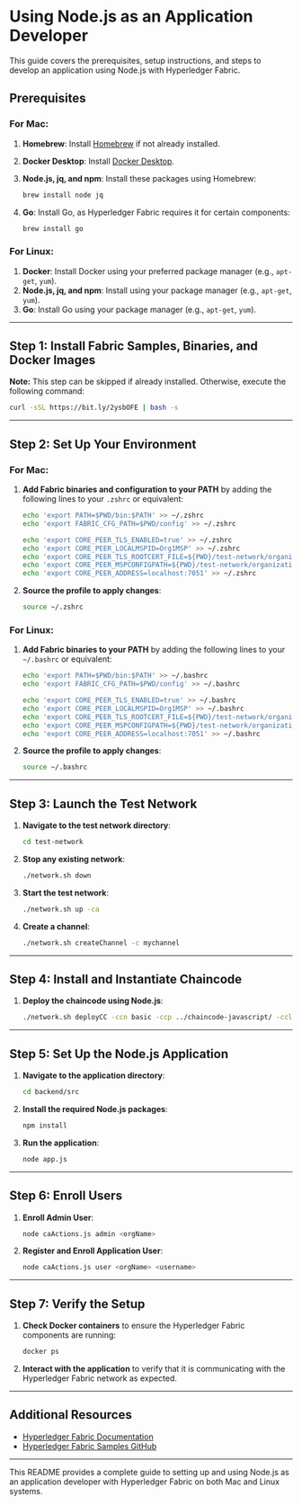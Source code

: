 # **Using Node.js as an Application Developer**

This guide covers the prerequisites, setup instructions, and steps to develop an application using Node.js with Hyperledger Fabric.

## Prerequisites

### For Mac:

1. **Homebrew**: Install [Homebrew](https://brew.sh) if not already installed.
2. **Docker Desktop**: Install [Docker Desktop](https://www.docker.com/products/docker-desktop/).
3. **Node.js, jq, and npm**: Install these packages using Homebrew:

   ```sh
   brew install node jq
   ```

4. **Go**: Install Go, as Hyperledger Fabric requires it for certain components:

   ```sh
   brew install go
   ```

### For Linux:

1. **Docker**: Install Docker using your preferred package manager (e.g., `apt-get`, `yum`).
2. **Node.js, jq, and npm**: Install using your package manager (e.g., `apt-get`, `yum`).
3. **Go**: Install Go using your package manager (e.g., `apt-get`, `yum`).

---

## Step 1: Install Fabric Samples, Binaries, and Docker Images

**Note:** This step can be skipped if already installed. Otherwise, execute the following command:

```sh
curl -sSL https://bit.ly/2ysbOFE | bash -s
```

---

## Step 2: Set Up Your Environment

### For Mac:

1. **Add Fabric binaries and configuration to your PATH** by adding the following lines to your `.zshrc` or equivalent:

   ```sh
   echo 'export PATH=$PWD/bin:$PATH' >> ~/.zshrc
   echo 'export FABRIC_CFG_PATH=$PWD/config' >> ~/.zshrc

   echo 'export CORE_PEER_TLS_ENABLED=true' >> ~/.zshrc
   echo 'export CORE_PEER_LOCALMSPID=Org1MSP' >> ~/.zshrc
   echo 'export CORE_PEER_TLS_ROOTCERT_FILE=${PWD}/test-network/organizations/peerOrganizations/org1.example.com/tlsca/tlsca.org1.example.com-cert.pem' >> ~/.zshrc
   echo 'export CORE_PEER_MSPCONFIGPATH=${PWD}/test-network/organizations/peerOrganizations/org1.example.com/users/Admin@org1.example.com/msp' >> ~/.zshrc
   echo 'export CORE_PEER_ADDRESS=localhost:7051' >> ~/.zshrc
   ```

2. **Source the profile to apply changes**:

   ```sh
   source ~/.zshrc
   ```

### For Linux:

1. **Add Fabric binaries to your PATH** by adding the following lines to your `~/.bashrc` or equivalent:

   ```sh
   echo 'export PATH=$PWD/bin:$PATH' >> ~/.bashrc
   echo 'export FABRIC_CFG_PATH=$PWD/config' >> ~/.bashrc

   echo 'export CORE_PEER_TLS_ENABLED=true' >> ~/.bashrc
   echo 'export CORE_PEER_LOCALMSPID=Org1MSP' >> ~/.bashrc
   echo 'export CORE_PEER_TLS_ROOTCERT_FILE=${PWD}/test-network/organizations/peerOrganizations/org1.example.com/tlsca/tlsca.org1.example.com-cert.pem' >> ~/.bashrc
   echo 'export CORE_PEER_MSPCONFIGPATH=${PWD}/test-network/organizations/peerOrganizations/org1.example.com/users/Admin@org1.example.com/msp' >> ~/.bashrc
   echo 'export CORE_PEER_ADDRESS=localhost:7051' >> ~/.bashrc
   ```

2. **Source the profile to apply changes**:

   ```sh
   source ~/.bashrc
   ```

---

## Step 3: Launch the Test Network

1. **Navigate to the test network directory**:

   ```sh
   cd test-network
   ```

2. **Stop any existing network**:

   ```sh
   ./network.sh down
   ```

3. **Start the test network**:

   ```sh
   ./network.sh up -ca
   ```

4. **Create a channel**:

   ```sh
   ./network.sh createChannel -c mychannel
   ```

---

## Step 4: Install and Instantiate Chaincode

1. **Deploy the chaincode using Node.js**:

   ```sh
   ./network.sh deployCC -ccn basic -ccp ../chaincode-javascript/ -ccl javascript
   ```

---

## Step 5: Set Up the Node.js Application

1. **Navigate to the application directory**:

   ```sh
   cd backend/src
   ```

2. **Install the required Node.js packages**:

   ```sh
   npm install
   ```

3. **Run the application**:

   ```sh
   node app.js
   ```

---

## Step 6: Enroll Users

1. **Enroll Admin User**:

   ```bash
   node caActions.js admin <orgName>
   ```

2. **Register and Enroll Application User**:

   ```bash
   node caActions.js user <orgName> <username>
   ```

---

## Step 7: Verify the Setup

1. **Check Docker containers** to ensure the Hyperledger Fabric components are running:

   ```sh
   docker ps
   ```

2. **Interact with the application** to verify that it is communicating with the Hyperledger Fabric network as expected.

---

## Additional Resources

- [Hyperledger Fabric Documentation](https://hyperledger-fabric.readthedocs.io/en/release-2.2/)
- [Hyperledger Fabric Samples GitHub](https://github.com/hyperledger/fabric-samples)

---

This README provides a complete guide to setting up and using Node.js as an application developer with Hyperledger Fabric on both Mac and Linux systems. 
